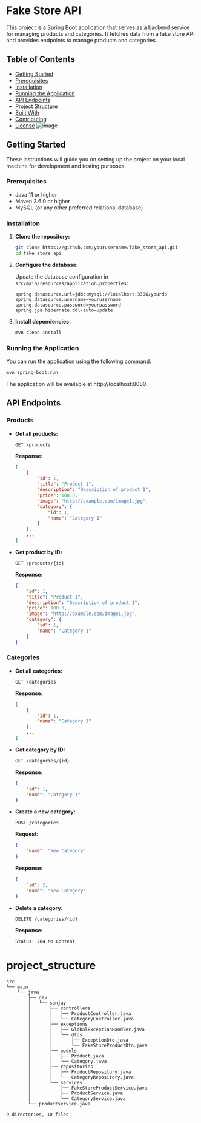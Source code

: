# Fake Store API

This project is a Spring Boot application that serves as a backend service for managing products and categories. It fetches data from a fake store API and provides endpoints to manage products and categories.

## Table of Contents

- [Getting Started](#getting-started)
- [Prerequisites](#prerequisites)
- [Installation](#installation)
- [Running the Application](#running-the-application)
- [API Endpoints](#api-endpoints)
- [Project Structure](#project-structure)
- [Built With](#built-with)
- [Contributing](#contributing)
- [License](#license)
![image](https://github.com/user-attachments/assets/419fb530-9a15-4515-81f1-9706ded848c9)

## Getting Started

These instructions will guide you on setting up the project on your local machine for development and testing purposes.

### Prerequisites

- Java 11 or higher
- Maven 3.6.0 or higher
- MySQL (or any other preferred relational database)

### Installation

1. **Clone the repository:**
    ```bash
    git clone https://github.com/yourusername/fake_store_api.git
    cd fake_store_api
    ```

2. **Configure the database:**

    Update the database configuration in `src/main/resources/application.properties`:

    ```properties
    spring.datasource.url=jdbc:mysql://localhost:3306/yourdb
    spring.datasource.username=yourusername
    spring.datasource.password=yourpassword
    spring.jpa.hibernate.ddl-auto=update
    ```

3. **Install dependencies:**
    ```bash
    mvn clean install
    ```

### Running the Application

You can run the application using the following command:

```bash
mvn spring-boot:run
```

The application will be available at http://localhost:8080.


## API Endpoints

### Products

- **Get all products:**

    ```http
    GET /products
    ```

    **Response:**

    ```json
    [
        {
            "id": 1,
            "title": "Product 1",
            "description": "Description of product 1",
            "price": 100.0,
            "image": "http://example.com/image1.jpg",
            "category": {
                "id": 1,
                "name": "Category 1"
            }
        },
        ...
    ]
    ```

- **Get product by ID:**

    ```http
    GET /products/{id}
    ```

    **Response:**

    ```json
    {
        "id": 1,
        "title": "Product 1",
        "description": "Description of product 1",
        "price": 100.0,
        "image": "http://example.com/image1.jpg",
        "category": {
            "id": 1,
            "name": "Category 1"
        }
    }
    ```

### Categories

- **Get all categories:**

    ```http
    GET /categories
    ```

    **Response:**

    ```json
    [
        {
            "id": 1,
            "name": "Category 1"
        },
        ...
    ]
    ```

- **Get category by ID:**

    ```http
    GET /categories/{id}
    ```

    **Response:**

    ```json
    {
        "id": 1,
        "name": "Category 1"
    }
    ```

- **Create a new category:**

    ```http
    POST /categories
    ```

    **Request:**

    ```json
    {
        "name": "New Category"
    }
    ```

    **Response:**

    ```json
    {
        "id": 2,
        "name": "New Category"
    }
    ```

- **Delete a category:**

    ```http
    DELETE /categories/{id}
    ```

    **Response:**

    ```http
    Status: 204 No Content
    ```


# project_structure
```
src
└── main
    └── java
        ├── dev
        │   └── sanjay
        │       ├── controllers
        │       │   ├── ProductController.java
        │       │   └── CategoryController.java
        │       ├── exceptions
        │       │   ├── GlobalExceptionHandler.java
        │       │   └── dtos
        │       │       ├── ExceptionDto.java
        │       │       └── FakeStoreProductDto.java
        │       ├── models
        │       │   ├── Product.java
        │       │   └── Category.java
        │       ├── repositories
        │       │   ├── ProductRepository.java
        │       │   └── CategoryRepository.java
        │       └── services
        │           ├── FakeStoreProductService.java
        │           ├── ProductService.java
        │           └── CategoryService.java
        └── productservice.java

9 directories, 10 files
```
